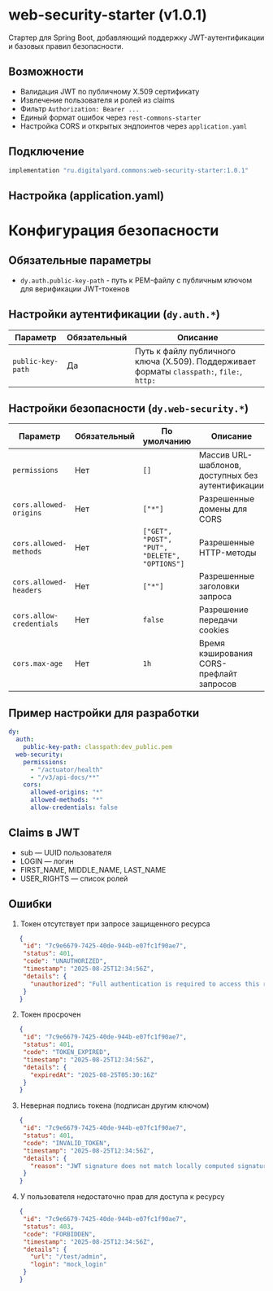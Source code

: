 # web-security-starter (v1.0.1)

Стартер для Spring Boot, добавляющий поддержку JWT-аутентификации и базовых правил безопасности.

## Возможности
- Валидация JWT по публичному X.509 сертификату
- Извлечение пользователя и ролей из claims
- Фильтр `Authorization: Bearer ...`
- Единый формат ошибок через `rest-commons-starter`
- Настройка CORS и открытых эндпоинтов через `application.yaml`

## Подключение
```groovy
implementation "ru.digitalyard.commons:web-security-starter:1.0.1"
```

## Настройка (application.yaml)
# Конфигурация безопасности

## Обязательные параметры
- `dy.auth.public-key-path` - путь к PEM-файлу с публичным ключом для верификации JWT-токенов

## Настройки аутентификации (`dy.auth.*`)
| Параметр | Обязательный | Описание |
|----------|--------------|----------|
| `public-key-path` | Да | Путь к файлу публичного ключа (X.509). Поддерживает форматы `classpath:`, `file:`, `http:` |

## Настройки безопасности (`dy.web-security.*`)
| Параметр | Обязательный | По умолчанию | Описание |
|----------|--------------|--------------|----------|
| `permissions` | Нет | `[]` | Массив URL-шаблонов, доступных без аутентификации |
| `cors.allowed-origins` | Нет | `["*"]` | Разрешенные домены для CORS |
| `cors.allowed-methods` | Нет | `["GET", "POST", "PUT", "DELETE", "OPTIONS"]` | Разрешенные HTTP-методы |
| `cors.allowed-headers` | Нет | `["*"]` | Разрешенные заголовки запроса |
| `cors.allow-credentials` | Нет | `false` | Разрешение передачи cookies |
| `cors.max-age` | Нет | `1h` | Время кэширования CORS-префлайт запросов |

## Пример настройки для разработки
```yaml
dy:
  auth:
    public-key-path: classpath:dev_public.pem
  web-security:
    permissions:
      - "/actuator/health"
      - "/v3/api-docs/**"
    cors:
      allowed-origins: "*"
      allowed-methods: "*"
      allow-credentials: false
```
## Claims в JWT
 - sub — UUID пользователя
 - LOGIN — логин
 - FIRST_NAME, MIDDLE_NAME, LAST_NAME
 - USER_RIGHTS — список ролей

## Ошибки
1. Токен отсутствует при запросе защищенного ресурса
```json
   {
    "id": "7c9e6679-7425-40de-944b-e07fc1f90ae7",
    "status": 401,
    "code": "UNAUTHORIZED",
    "timestamp": "2025-08-25T12:34:56Z",
    "details": {
      "unauthorized": "Full authentication is required to access this resource"
    }
   }
```
2. Токен просрочен
```json
   {
    "id": "7c9e6679-7425-40de-944b-e07fc1f90ae7",
    "status": 401,
    "code": "TOKEN_EXPIRED",
    "timestamp": "2025-08-25T12:34:56Z",
    "details": {
      "expiredAt": "2025-08-25T05:30:16Z"
    }
   }
```
3. Неверная подпись токена (подписан другим ключом)
```json
   {
    "id": "7c9e6679-7425-40de-944b-e07fc1f90ae7",
    "status": 401,
    "code": "INVALID_TOKEN",
    "timestamp": "2025-08-25T12:34:56Z",
    "details": {
      "reason": "JWT signature does not match locally computed signature. JWT validity cannot be asserted and should not be trusted."
    }
   }
```
4. У пользователя недостаточно прав для доступа к ресурсу
```json
   {
    "id": "7c9e6679-7425-40de-944b-e07fc1f90ae7",
    "status": 403,
    "code": "FORBIDDEN",
    "timestamp": "2025-08-25T12:34:56Z",
    "details": {
      "url": "/test/admin",
      "login": "mock_login"
    }
   }
```
